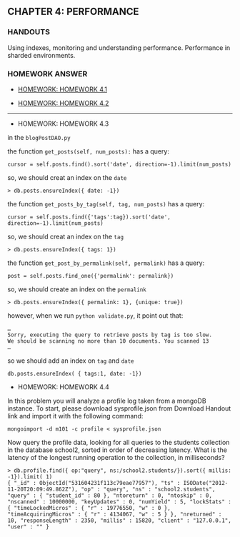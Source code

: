 ## CHAPTER 4: PERFORMANCE ##

### HANDOUTS ###

Using indexes, monitoring and understanding performance. Performance in sharded environments.

### HOMEWORK ANSWER ###

- [HOMEWORK: HOMEWORK 4.1](hw4-1.md)

- [HOMEWORK: HOMEWORK 4.2](hw4-2.md)


----------


- HOMEWORK: HOMEWORK 4.3

in the `blogPostDAO.py`

the function `get_posts(self, num_posts):` has a query:

	cursor = self.posts.find().sort('date', direction=-1).limit(num_posts)

so, we should creat an index on the `date`

	> db.posts.ensureIndex({ date: -1})

the function `get_posts_by_tag(self, tag, num_posts)` has a query:

	cursor = self.posts.find({'tags':tag}).sort('date', direction=-1).limit(num_posts)

so, we should creat an index on the `tag`

	> db.posts.ensureIndex({ tags: 1})

the function `get_post_by_permalink(self, permalink)` has a query:

	post = self.posts.find_one({'permalink': permalink})

so, we should create an index on the `permalink`

	> db.posts.ensureIndex({ permalink: 1}, {unique: true})

however, when we run `python validate.py`, it point out that:

	…
	Sorry, executing the query to retrieve posts by tag is too slow.
	We should be scanning no more than 10 documents. You scanned 13
	…
so we should add an index on `tag` and `date`

	db.posts.ensureIndex( { tags:1, date: -1})



    
- HOMEWORK: HOMEWORK 4.4

In this problem you will analyze a profile log taken from a mongoDB instance. To start, please download sysprofile.json from Download Handout link and import it with the following command:

	mongoimport -d m101 -c profile < sysprofile.json

Now query the profile data, looking for all queries to the students collection in the database school2, sorted in order of decreasing latency. What is the latency of the longest running operation to the collection, in milliseconds?

<!-- -->

	> db.profile.find({ op:"query", ns:/school2.students/}).sort({ millis: -1}).limit( 1)
	{ "_id" : ObjectId("531604231f113c79eae77957"), "ts" : ISODate("2012-11-20T20:09:49.862Z"), "op" : "query", "ns" : "school2.students", "query" : { "student_id" : 80 }, "ntoreturn" : 0, "ntoskip" : 0, "nscanned" : 10000000, "keyUpdates" : 0, "numYield" : 5, "lockStats" : { "timeLockedMicros" : { "r" : 19776550, "w" : 0 }, "timeAcquiringMicros" : { "r" : 4134067, "w" : 5 } }, "nreturned" : 10, "responseLength" : 2350, "millis" : 15820, "client" : "127.0.0.1", "user" : "" }